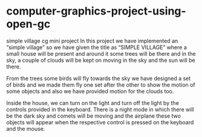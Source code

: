 # computer-graphics-project-using-open-gc
simple village cg mini project
 In this project we have implemented an “simple village” so we have given the title as “SIMPLE VILLAGE” where a small house will be present and around it some trees will be there and in the sky, a couple of clouds will be kept on moving in the sky and the sun will be there.

From the trees some birds will fly towards the sky we have designed a set of birds and we made them fly one set after the other to show the motion of some objects and also we have provided motion for the clouds too.

Inside the house, we can turn on the light and turn off the light by the controls provided in the keyboard. There is a night mode in which there will be the dark sky and comets will be moving and the airplane these two objects will appear when the respective control is pressed on the keyboard and the mouse.

